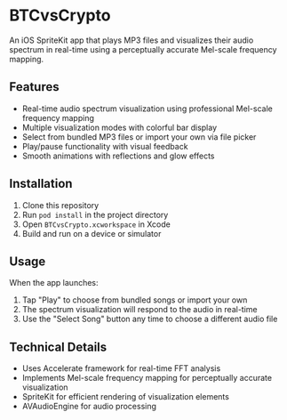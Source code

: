 # BTCvsCrypto

An iOS SpriteKit app that plays MP3 files and visualizes their audio spectrum in real-time using a perceptually accurate Mel-scale frequency mapping.

## Features

- Real-time audio spectrum visualization using professional Mel-scale frequency mapping
- Multiple visualization modes with colorful bar display
- Select from bundled MP3 files or import your own via file picker
- Play/pause functionality with visual feedback
- Smooth animations with reflections and glow effects

## Installation

1. Clone this repository
2. Run `pod install` in the project directory
3. Open `BTCvsCrypto.xcworkspace` in Xcode
4. Build and run on a device or simulator

## Usage

When the app launches:
1. Tap "Play" to choose from bundled songs or import your own
2. The spectrum visualization will respond to the audio in real-time
3. Use the "Select Song" button any time to choose a different audio file

## Technical Details

- Uses Accelerate framework for real-time FFT analysis
- Implements Mel-scale frequency mapping for perceptually accurate visualization
- SpriteKit for efficient rendering of visualization elements
- AVAudioEngine for audio processing
